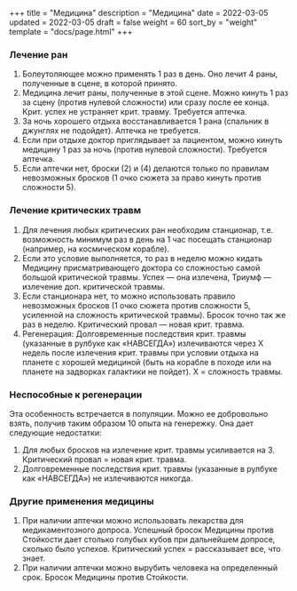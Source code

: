 +++
title = "Медицина"
description = "Медицина"
date = 2022-03-05
updated = 2022-03-05
draft = false
weight = 60
sort_by = "weight"
template = "docs/page.html"
+++

### Лечение ран

1. Болеутоляющее можно применять 1 раз в день. Оно лечит 4 раны, полученные в сцене, в которой принято.
2. Медицина лечит раны, полученные в этой сцене. Можно кинуть 1 раз за сцену (против нулевой сложности) или сразу после ее конца. Крит. успех не устраняет крит. травму. Требуется аптечка.
3. За ночь хорошего отдыха восстанавливается 1 рана (спальник в джунглях не подойдет). Аптечка не требуется.
4. Если при отдыхе доктор приглядывает за пациентом, можно кинуть медицину 1 раз за ночь (против нулевой сложности). Требуется аптечка.
4. Если аптечки нет, броски (2) и (4) делаются только по правилам невозможных бросков (1 очко сюжета за право кинуть против сложности 5). 

### Лечение критических травм

1. Для лечения любых критических ран необходим станционар, т.е. возможность минимум раз в день на 1 час посещать станционар (например, на космическом корабле).
2. Если это условие выполняется, то раз в неделю можно кидать Медицину присматривающего доктора со сложностью самой большой критической травмы. Успех — она излечена, Триумф — излечение доп. критической травмы.
3. Если станционара нет, то можно использовать правило невозможных бросков (1 очко сюжета против сложности 5, усиленной на сложность критической травмы). Бросок точно так же раз в неделю. Критический провал — новая крит. травма.
4. Регенерация: Долговременные последствия крит. травмы (указанные в рулбуке как «НАВСЕГДА») излечиваются через Х недель после излечения крит. травмы при условии отдыха на планете с хорошей медициной (быть на корабле в походе или на планете на задворках галактики не пойдет). Х = сложность травмы.

### Неспособные к регенерации

Эта особенность встречается в популяции. Можно ее добровольно взять, получив таким образом 10 опыта на генережку. Она дает следующие недостатки:
1. Для любых бросков на излечение крит. травмы усиливается на 3. Критический провал = новая крит. травма.
2. Долговременные последствия крит. травмы (указанные в рулбуке как «НАВСЕГДА») не излечиваются никогда.


### Другие применения медицины

1. При наличии аптечки можно использовать лекарства для медикаментозного допроса. Успешный бросок Медицины против Стойкости дает столько голубых кубов при дальнейшем допросе, сколько было успехов. Критический успех = рассказывает все, что знает.
2. При наличии аптечки можно вырубить человека на определенный срок. Бросок Медицины против Стойкости.